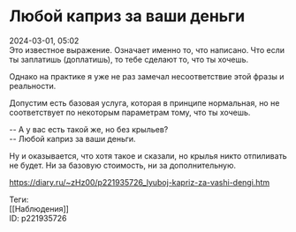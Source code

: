 Любой каприз за ваши деньги
============================

   
 2024-03-01, 05:02   
  Это известное выражение. Означает именно то, что написано. Что если ты заплатишь (доплатишь), то тебе сделают то, что ты хочешь.   
   
 Однако на практике я уже не раз замечал несоответствие этой фразы и реальности.   
   
 Допустим есть базовая услуга, которая в принципе нормальная, но не соответствует по некоторым параметрам тому, что ты хочешь.   
   
 -- А у вас есть такой же, но без крыльев?   
 -- Любой каприз за ваши деньги.   
   
 Ну и оказывается, что хотя такое и сказали, но крылья никто отпиливать не будет. Ни за базовую стоимость, ни за дополнительную.   
    
 <https://diary.ru/~zHz00/p221935726_lyuboj-kapriz-za-vashi-dengi.htm>   
   
 Теги:   
 [[Наблюдения]]   
 ID: p221935726